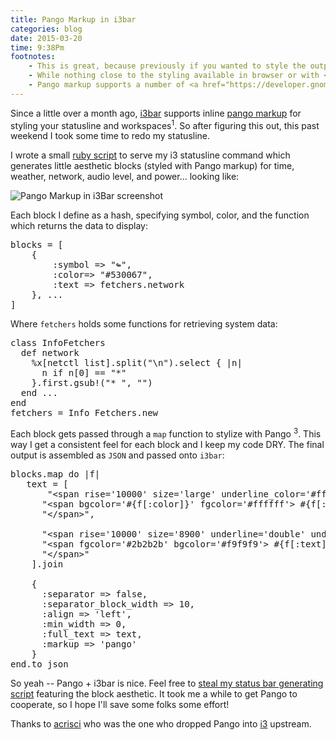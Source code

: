 ```yaml
---
title: Pango Markup in i3bar
categories: blog
date: 2015-03-20
time: 9:38Pm
footnotes:
    - This is great, because previously if you wanted to style the output of <code>i3status</code> or your <code>status_command</code> in i3, you were limited to setting only foreground colors. Now you have all of Pango markup at your disposal.
    - While nothing close to the styling available in browser or with <a href="https://github.com/Lokaltog/candybar">candybar</a>, this is a monumental improvement from i3bar's previous styling support.
    - Pango markup supports a number of <a href="https://developer.gnome.org/pango/stable/PangoMarkupFormat.html">text attribute styling options</a>, including background, forgroung color, and underlining.
---
```


Since a little over a month ago, [i3bar](http://i3wm.org/i3bar/manpage.html) supports inline [pango markup](https://github.com/i3/i3/issues/1468) for styling your statusline and workspaces<sup>1</sup>.  So after figuring this out, this past weekend I took some time to redo my statusline. 

I wrote a small [ruby script](https://github.com/mil/home/blob/master/Scripts/Utilities/json-bar) to serve my i3 statusline command which generates little aesthetic blocks (styled with Pango markup) for time, weather, network, audio level, and power... looking like: 

![Pango Markup in i3Bar screenshot](/blog/Pango-Markup-in-i3bar/bar.png)

Each block I define as a hash, specifying symbol, color, and the function which returns the data to display:

<pre class='sh_ruby'>
blocks = [
    {
        :symbol => "↬",
        :color=> "#530067",
        :text => fetchers.network
    }, ...
]
</pre>

Where `fetchers` holds some functions for retrieving system data:
<pre class='sh_ruby'>
class InfoFetchers
  def network
    %x[netctl list].split("\n").select { |n| 
      n if n[0] == "*"
    }.first.gsub!("* ", "")
  end ...
end
fetchers = Info_Fetchers.new
</pre>

Each block gets passed through a `map` function to stylize with Pango <sup>3</sup>. This way I get a consistent feel for each block and I keep my code DRY. The final output is assembled as `JSON` and passed onto `i3bar`:

<pre class='sh_javascript'>
blocks.map do |f|
   text = [
       "&lt;span rise='10000' size='large' underline_color='#ffffff' underline='double'&gt;",
      "&lt;span bgcolor='#{f[:color]}' fgcolor='#ffffff'> #{f[:symbol]} &lt;/span&gt;",
      "&lt;/span&gt;",

      "&lt;span rise='10000' size='8900' underline='double' underline_color='#ececec'&gt;",
      "&lt;span fgcolor='#2b2b2b' bgcolor='#f9f9f9'> #{f[:text]} &lt;/span&gt;",
      "&lt;/span&gt;"
    ].join

    {
      :separator => false,
      :separator_block_width => 10,
      :align => 'left',
      :min_width => 0,
      :full_text => text,
      :markup => 'pango'
    }
end.to_json
</pre>

So yeah -- Pango + i3bar is nice. Feel free to [steal my status bar generating script](https://github.com/mil/home/blob/master/Scripts/Utilities/json-bar) featuring the block aesthetic. It took me a while to get Pango to cooperate, so I hope I'll save some folks some effort! 

Thanks to [acrisci](https://github.com/acrisci) who was the one who dropped Pango into [i3](https://i3wm.org/) upstream.
